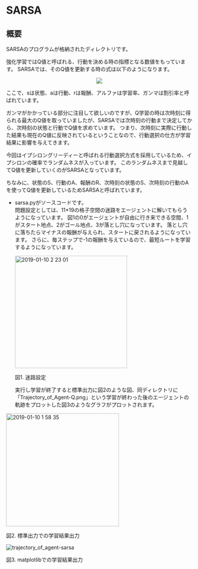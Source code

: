 # SARSA

## 概要

SARSAのプログラムが格納されたディレクトリです。

強化学習ではQ値と呼ばれる、行動を決める時の指標となる数値をもっています。
SARSAでは、そのQ値を更新する時の式は以下のようになります。

<p align="center">
<img src=https://latex.codecogs.com/gif.latex?Q(s_{t},&space;a_{t})&space;\leftarrow&space;Q(s_{t},&space;a_{t})&space;&plus;&space;\alpha(r_{s_{t&plus;1}}&space;&plus;&space;\gamma&space;max_{a_{t&plus;1}}Q(s_{t&plus;1},&space;a_{t&plus;1})&space;-&space;Q(s_{t},&space;a_{t})) />
</p>
ここで、sは状態、aは行動、rは報酬、アルファは学習率、ガンマは割引率と呼ばれています。

ガンマがかかっている部分に注目して欲しいのですが、Q学習の時は次時刻に得られる最大のQ値を取っていましたが、SARSAでは次時刻の行動まで決定してから、次時刻の状態と行動でQ値を求めています。
つまり、次時刻に実際に行動した結果も現在のQ値に反映されているということなので、行動選択の仕方が学習結果に影響を与えてきます。

今回はイプシロングリーディーと呼ばれる行動選択方式を採用しているため、イプシロンの確率でランダムネスが入っています。
このランダムネスまで見越してQ値を更新していくのがSARSAとなっています。

ちなみに、状態のS、行動のA、報酬のR、次時刻の状態のS、次時刻の行動のAを使ってQ値を更新しているためSARSAと呼ばれています。

- sarsa.pyがソースコードです。  
  問題設定としては、11\*19の格子空間の迷路をエージェントに解いてもらうようになっています。
  図1の0がエージェントが自由に行き来できる空間、1がスタート地点、2がゴール地点、3が落とし穴になっています。
  落とし穴に落ちたらマイナスの報酬が与えられ、スタートに戻されるようになっています。
  さらに、毎ステップで-1の報酬を与えているので、最短ルートを学習するようになっています。
  
  <img width="303" alt="2019-01-10 2 23 01" src="https://user-images.githubusercontent.com/44384430/50917171-3b9c9e00-1480-11e9-99f7-d0f2aada0beb.png">
  
  図1. 迷路設定
  
  実行し学習が終了すると標準出力に図2のような図、同ディレクトリに「Trajectory_of_Agent-Q.png」という学習が終わった後のエージェントの軌跡をプロットした図3のようなグラフがプロットされます。

  
<img width="305" alt="2019-01-10 1 58 35" src="https://user-images.githubusercontent.com/44384430/50918108-a5b64280-1482-11e9-84fd-b5ca7ebce909.png">
  
  図2. 標準出力での学習結果出力
  
 ![trajectory_of_agent-sarsa](https://user-images.githubusercontent.com/44384430/50918125-b666b880-1482-11e9-9154-69986ac72b98.png)
 
  図3. matplotlibでの学習結果出力
